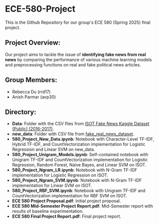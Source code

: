# ECE-580-Project

This is the Github Repository for our group's ECE 580 (Spring 2025) final project. 

## Project Overview:
Our project aims to tackle the issue of **identifying fake news from real news** by comparing the performance of various machine learning models and preprocessing functions on real and fake political news articles.

## Group Members:
- Rebecca Du (rrd17)
- Anish Parmar (avp30)

## Directory: 
- **Data**: Folder with the CSV files from [ISOT Fake News Kaggle Dataset (Public) (2016-2017)](https://www.kaggle.com/datasets/clmentbisaillon/fake-and-real-news-dataset).
- **new_data**: Folder with CSV file from [fake_real_news_dataset](https://github.com/GeorgeMcIntire/fake_real_news_dataset/tree/main?tab=readme-ov-file).
- **580_Project_New_Data.ipynb**: Notebook with Character-Level TF-IDF, Hybrid TF-IDF, and CountVectorization implementation for Logistic Regression and Linear SVM on new_data. 
- **580_Project_Unigram_Models.ipynb**: Self-contained notebook with Unigram TF-IDF and CountVectorization implementation for Logistic Regression, Random Forest, Naive Bayes, and Linear SVM on ISOT.
- **580_Project_Ngram_LR.ipynb**: Notebook with N-Gram TF-IDF implementation for Logistic Regression on ISOT.
- **580_Project_Ngram_SVM.ipynb**: Notebook with N-Gram TF-IDF implementation for Linear SVM on ISOT.
- **580_Project_RBF_SVM.ipynb**: Notebook with Unigram TF-IDF and CountVectorization implementation for RBF SVM on ISOT.
- **ECE 580 Project Proposal.pdf**: Initial project proposal.
- **ECE 580 Mid-Semester Project Report.pdf**: Mid-Semester report with results of baseline experimentation.
- **ECE 580 Final Project Report.pdf**: Final project report. 

